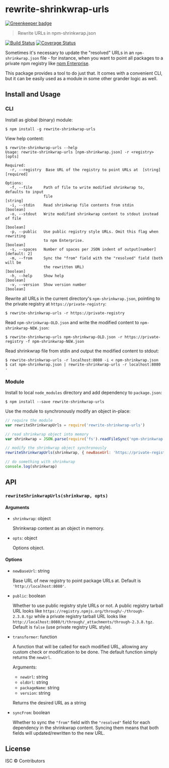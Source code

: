 # rewrite-shrinkwrap-urls

[![Greenkeeper badge](https://badges.greenkeeper.io/nexdrew/rewrite-shrinkwrap-urls.svg)](https://greenkeeper.io/)

> Rewrite URLs in npm-shrinkwrap.json

[![Build Status](https://travis-ci.org/nexdrew/rewrite-shrinkwrap-urls.svg?branch=master)](https://travis-ci.org/nexdrew/rewrite-shrinkwrap-urls)
[![Coverage Status](https://coveralls.io/repos/github/nexdrew/rewrite-shrinkwrap-urls/badge.svg?branch=master)](https://coveralls.io/github/nexdrew/rewrite-shrinkwrap-urls?branch=master)

Sometimes it's necessary to update the "resolved" URLs in an `npm-shrinkwrap.json` file - for instance, when you want to point all packages to a private npm registry like [npm Enterprise](https://www.npmjs.com/enterprise).

This package provides a tool to do just that. It comes with a convenient CLI, but it can be easily used as a module in some other grander logic as well.

## Install and Usage

### CLI

Install as global (binary) module:

```
$ npm install -g rewrite-shrinkwrap-urls
```

View help content:

```
$ rewrite-shrinkwrap-urls --help
Usage: rewrite-shrinkwrap-urls [npm-shrinkwrap.json] -r <registry> [opts]

Required:
  -r, --registry  Base URL of the registry to point URLs at  [string] [required]

Options:
  -f, --file     Path of file to write modified shrinkwrap to, defaults to input
                 file                                                   [string]
  -i, --stdin    Read shrinkwrap file contents from stdin              [boolean]
  -o, --stdout   Write modified shrinkwrap content to stdout instead of file
                                                                       [boolean]
  -p, --public   Use public registry style URLs. Omit this flag when rewriting
                 to npm Enterprise.                                    [boolean]
  -s, --spaces   Number of spaces per JSON indent of output[number] [default: 2]
  -m, --from     Sync the "from" field with the "resolved" field (both will be
                 the rewritten URL)                                    [boolean]
  -h, --help     Show help                                             [boolean]
  -v, --version  Show version number                                   [boolean]
```

Rewrite all URLs in the current directory's `npm-shrinkwrap.json`, pointing to the private registry at `https://private-registry`:

```
$ rewrite-shrinkwrap-urls -r https://private-registry
```

Read `npm-shrinkwrap-OLD.json` and write the modified content to `npm-shrinkwrap-NEW.json`:

```
$ rewrite-shrinkwrap-urls npm-shrinkwrap-OLD.json -r https://private-registry -f npm-shrinkwrap-NEW.json
```

Read shrinkwrap file from stdin and output the modified content to stdout:

```
$ rewrite-shrinkwrap-urls -r localhost:8080 -i < npm-shrinkwrap.json
$ cat npm-shrinkwrap.json | rewrite-shrinkwrap-urls -r localhost:8080 -
```

### Module

Install to local `node_modules` directory and add dependency to `package.json`:

```
$ npm install --save rewrite-shrinkwrap-urls
```

Use the module to synchronously modify an object in-place:

```js
// require the module
var rewriteShrinkwrapUrls = require('rewrite-shrinkwrap-urls')

// read shrinkwrap object into memory
var shrinkwrap = JSON.parse(require('fs').readFileSync('npm-shrinkwrap.json', { encoding: 'utf8' }))

// modify the shrinkwrap object synchronously
rewriteShrinkwrapUrls(shrinkwrap, { newBaseUrl: 'https://private-registry' })

// do something with shrinkwrap
console.log(shrinkwrap)
```

## API

### `rewriteShrinkwrapUrls(shrinkwrap, opts)`

#### Arguments

- `shrinkwrap`: object

    Shrinkwrap content as an object in memory.

- `opts`: object

    Options object.

#### Options

- `newBaseUrl`: string

    Base URL of new registry to point package URLs at. Default is `'http://localhost:8080'`.

- `public`: boolean

    Whether to use public registry style URLs or not. A public registry tarball URL looks like `https://registry.npmjs.org/through/-/through-2.3.8.tgz` while a private registry tarball URL looks like `http://localhost:8080/t/through/_attachments/through-2.3.8.tgz`. Default is `false` (use private registry URL style).

- `transformer`: function

    A function that will be called for each modified URL, allowing any custom check or modification to be done. The default function simply returns the `newUrl`.

    Arguments:

    - `newUrl`: string
    - `oldUrl`: string
    - `packageName`: string
    - `version`: string

    Returns the desired URL as a string

- `syncFrom`: boolean

    Whether to sync the `"from"` field with the `"resolved"` field for each dependency in the shrinkwrap content. Syncing them means that both fields will updated/rewritten to the new URL.

## License

ISC © Contributors
